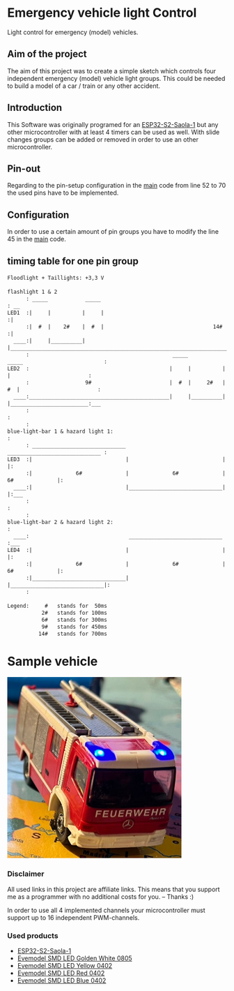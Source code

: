# Emergency vehicle light Control
Light control for emergency (model) vehicles.

## Aim of the project
The aim of this project was to create a simple sketch which controls four independent emergency (model) vehicle light groups. This could be needed to build a model of a car / train or any other accident.

## Introduction
This Software was originally programed for an [ESP32-S2-Saola-1](https://amzn.to/3UJ6Ole) but any other microcontroller with at least 4 timers can be used as well. 
With slide changes groups can be added or removed in order to use an other microcontroller.

## Pin-out
Regarding to the pin-setup configuration in the [main](https://github.com/AndyyF/emergency-vehicle-lightcontrol/blob/main/emergency_vehicle_light/src/main.cpp) code from line 52 to 70 the used pins have to be implemented.

## Configuration
In order to use a certain amount of pin groups you have to modify the line 45 in the [main](https://github.com/AndyyF/emergency-vehicle-lightcontrol/blob/main/emergency_vehicle_light/src/main.cpp) code.

## timing table for one pin group
```
Floodlight + Taillights: +3,3 V

flashlight 1 & 2
      : _____            _____                                                                       : __
LED1  :|     |          |     |                                                                      :|  
      :|  #  |    2#    |  #  |                                   14#                                :|  
  ____:|     |__________|     |______________________________________________________________________:|  
      :                                              _____            _____                          :      
LED2  :                                             |     |          |     |                         :       
      :                  9#                         |  #  |     2#   |  #  |                         :       
  ____:_____________________________________________|     |__________|     |_________________________:___
      :                                                                                              :
      :
blue-light-bar 1 & hazard light 1:                                                                   :
      : ______________________________                                ______________________________ :
LED3  :|                              |                              |                              |:
      :|              6#              |              6#              |              6#              |:
  ____:|                              |______________________________|                              |:___
      :                                                                                              :
      :
blue-light-bar 2 & hazard light 2:                                                                   :
  ____:                                ______________________________                                :___
LED4  :|                              |                              |                              |:    
      :|              6#              |              6#              |              6#              |:    
      :|______________________________|                              |______________________________|:    
      :

Legend:     #   stands for  50ms
           2#   stands for 100ms
           6#   stands for 300ms
           9#   stands for 450ms
          14#   stands for 700ms
```

# Sample vehicle

<img src="https://github.com/AndyyF/emergency-vehicle-lightcontrol/blob/main/emergency_vehicle_light/pictures/samplecar1.jpeg?raw=true" alt="samplecar" title="samplecar" width="400"/>


### Disclaimer
All used links in this project are affiliate links. This means that you support me as a programmer with no additional costs for you. – Thanks :)

In order to use all 4 implemented channels your microcontroller must support up to 16 independent PWM-channels.

### Used products
* [ESP32-S2-Saola-1](https://amzn.to/3UJ6Ole)
* [Evemodel SMD LED Golden White 0805](https://amzn.to/3EyFtxf)
* [Evemodel SMD LED Yellow 0402](https://amzn.to/3UtOJYT)
* [Evemodel SMD LED Red 0402](https://amzn.to/3NXDZ2i)
* [Evemodel SMD LED Blue 0402](https://amzn.to/3EpJML2)
